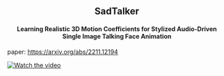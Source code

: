 <h2 style="text-align:center">SadTalker </h2>
<h4 style="text-align:center"> Learning Realistic 3D Motion Coefficients for Stylized Audio-Driven Single Image Talking Face Animation</h4>

paper: https://arxiv.org/abs/2211.12194

[![Watch the video](https://user-images.githubusercontent.com/4397546/203459913-9e95b299-005e-49a6-a5f9-4b2c5875e27e.png)](https://github.com/sadtalker/sadtalker.github.io/blob/main/videos/sadtalker_supp.mp4?raw=True)
